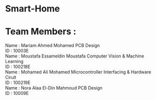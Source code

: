 # Smart-Home

# Team Members :<br>
Name : Mariam Ahmed Mohamed             PCB Design <br>
ID : 10003E<br>
Name : Moustafa Essameldin Moustafa     Computer Vision & Machine Learning <br>
ID : 100218E<br>
Name : Mohamed Ali Mohamed              Microcontroller Interfacing & Hardware Ciruit <br>
ID : 100219E<br>
Name : Nora Alaa El-Din Mahmoud         PCB Design<br>
ID : 10009E<br>
